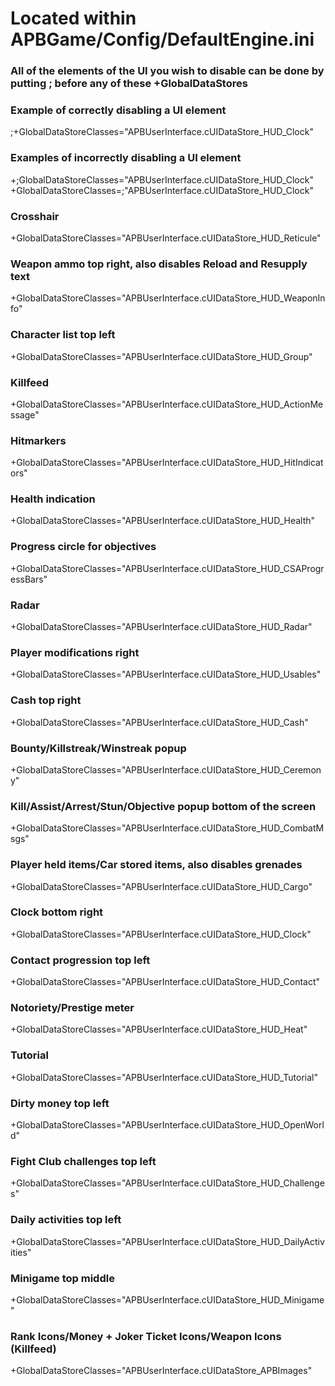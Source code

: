 # Located within APBGame/Config/DefaultEngine.ini

### All of the elements of the UI you wish to disable can be done by putting ; before any of these +GlobalDataStores
### Example of correctly disabling a UI element
 ;+GlobalDataStoreClasses="APBUserInterface.cUIDataStore_HUD_Clock"

### Examples of incorrectly disabling a UI element
 +;GlobalDataStoreClasses="APBUserInterface.cUIDataStore_HUD_Clock"
 +GlobalDataStoreClasses=;"APBUserInterface.cUIDataStore_HUD_Clock"

### Crosshair
 +GlobalDataStoreClasses="APBUserInterface.cUIDataStore_HUD_Reticule"

### Weapon ammo top right, also disables Reload and Resupply text
 +GlobalDataStoreClasses="APBUserInterface.cUIDataStore_HUD_WeaponInfo"

### Character list top left
 +GlobalDataStoreClasses="APBUserInterface.cUIDataStore_HUD_Group"

### Killfeed
 +GlobalDataStoreClasses="APBUserInterface.cUIDataStore_HUD_ActionMessage"

### Hitmarkers
 +GlobalDataStoreClasses="APBUserInterface.cUIDataStore_HUD_HitIndicators"

### Health indication
 +GlobalDataStoreClasses="APBUserInterface.cUIDataStore_HUD_Health"

### Progress circle for objectives
 +GlobalDataStoreClasses="APBUserInterface.cUIDataStore_HUD_CSAProgressBars"

### Radar
 +GlobalDataStoreClasses="APBUserInterface.cUIDataStore_HUD_Radar"

### Player modifications right
 +GlobalDataStoreClasses="APBUserInterface.cUIDataStore_HUD_Usables"

### Cash top right
 +GlobalDataStoreClasses="APBUserInterface.cUIDataStore_HUD_Cash"

### Bounty/Killstreak/Winstreak popup
 +GlobalDataStoreClasses="APBUserInterface.cUIDataStore_HUD_Ceremony"

### Kill/Assist/Arrest/Stun/Objective popup bottom of the screen
 +GlobalDataStoreClasses="APBUserInterface.cUIDataStore_HUD_CombatMsgs"

### Player held items/Car stored items, also disables grenades
 +GlobalDataStoreClasses="APBUserInterface.cUIDataStore_HUD_Cargo"

### Clock bottom right
 +GlobalDataStoreClasses="APBUserInterface.cUIDataStore_HUD_Clock"

### Contact progression top left
 +GlobalDataStoreClasses="APBUserInterface.cUIDataStore_HUD_Contact"

### Notoriety/Prestige meter
 +GlobalDataStoreClasses="APBUserInterface.cUIDataStore_HUD_Heat"

### Tutorial
 +GlobalDataStoreClasses="APBUserInterface.cUIDataStore_HUD_Tutorial"

### Dirty money top left
 +GlobalDataStoreClasses="APBUserInterface.cUIDataStore_HUD_OpenWorld"

### Fight Club challenges top left
 +GlobalDataStoreClasses="APBUserInterface.cUIDataStore_HUD_Challenges"

### Daily activities top left
 +GlobalDataStoreClasses="APBUserInterface.cUIDataStore_HUD_DailyActivities"

### Minigame top middle
 +GlobalDataStoreClasses="APBUserInterface.cUIDataStore_HUD_Minigame"

### Rank Icons/Money + Joker Ticket Icons/Weapon Icons (Killfeed)
 +GlobalDataStoreClasses="APBUserInterface.cUIDataStore_APBImages"
